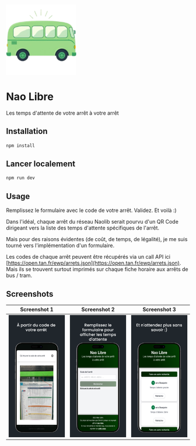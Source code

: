 <img src="public/android-chrome-192x192.png">

# Nao Libre

Les temps d'attente de votre arrêt à votre arrêt

## Installation

```sh
npm install
```

## Lancer localement

```sh
npm run dev
```

## Usage

Remplissez le formulaire avec le code de votre arrêt. Validez. Et voilà :)

Dans l'idéal, chaque arrêt du réseau Naolib serait pourvu d'un QR Code dirigeant vers la liste des temps d'attente spécifiques de l'arrêt.

Mais pour des raisons évidentes (de coût, de temps, de légalité), je me suis tourné vers l'implémentation d'un formulaire.

Les codes de chaque arrêt peuvent être récupérés via un call API ici [https://open.tan.fr/ewp/arrets.json](https://open.tan.fr/ewp/arrets.json). Mais ils se trouvent surtout imprimés sur chaque fiche horaire aux arrêts de bus / tram.

## Screenshots

| Screenshot 1    | Screenshot 2 | Screenshot 3    |
| -------- | ------- | -------- |
| <img src="readme/2.png" width="100%">  | <img src="readme/3.png" width="100%">    | <img src="readme/4.png" width="100%"> |